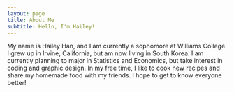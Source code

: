 ```yaml
---
layout: page
title: About Me
subtitle: Hello, I'm Hailey! 
---
```


My name is Hailey Han, and I am currently a sophomore at Williams College. I grew up in Irvine, California, but am now living in South Korea. I am currently planning to major in Statistics and Economics, but take interest in coding and graphic design. In my free time, I like to cook new recipes and share my homemade food with my friends. I hope to get to know everyone better!
